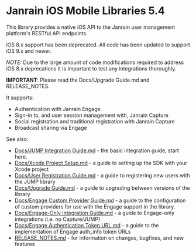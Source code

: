 # Janrain iOS Mobile Libraries 5.4

This library provides a native iOS API to the Janrain user management platform's RESTful API endpoints.

iOS 8.x support has been deprecated. All code has been updated to support iOS 9.x and newer.

*NOTE:* Due to the large amount of code modifications required to address iOS 8.x deprecations it is important to test any integrations thoroughly.


**IMPORTANT**: Please read the Docs/Upgrade Guide.md and RELEASE_NOTES.

It supports:

 * Authentication with Janrain Engage
 * Sign-in to, and user session management with, Janrain Capture
 * Social registration and traditional registration with Janrain Capture
 * Broadcast sharing via Engage

See also:

 * [Docs/JUMP Integration Guide.md](Docs/JUMP%20Integration%20Guide.md) - the basic integration guide, start here.
 * [Docs/Xcode Project Setup.md](Docs/Xcode%20Project%20Setup.md) - a guide to setting up the SDK with your Xcode project
 * [Docs/User Registration Guide.md](Docs/User%20Registration%20Guide.md) - a guide to registering new users with the JUMP library
 * [Docs/Upgrade Guide.md](Docs/Upgrade%20Guide.md) - a guide to upgrading between versions of the library
 * [Docs/Engage Custom Provider Guide.md](Docs/Engage%20Custom%20Provider%20Guide.md) - a guide to the configuration of custom providers for use with the
   Engage support in the library.
 * [Docs/Engage-Only Integration Guide.md](Docs/Engage-Only%20Integration%20Guide.md) - a guide to Engage-only integrations (i.e. no Capture/JUMP)
 * [Docs/Engage Authentication Token URL.md](Docs/Engage%20Authentication%20Token%20URL.md) - a guide to the implementation of Engage auth_info token URLs
 * [RELEASE_NOTES.md](RELEASE_NOTES.md) - for information on changes, bugfixes, and new features
